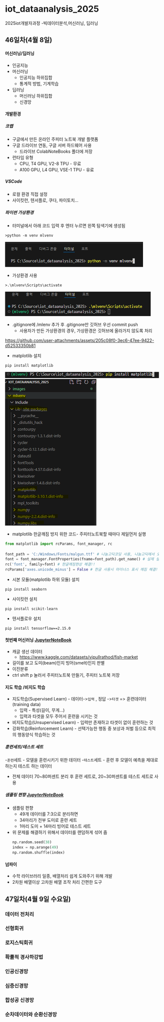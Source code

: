 # iot_dataanalysis_2025
2025iot개발자과정 -빅데이터분석,머신러닝, 딥러닝

## 46일차(4월 8일)
#### 머신러닝/딥러닝
- 인공지능
- 머신러닝
    - 인공지능 하위집합
    - 통계적 방법, 기계학습
- 딥러닝
    - 머신러닝 하위집합
    - 신경망

#### 개발환경
##### 코랩
- 구글에서 만든 온라인 주피터 노트북 개발 플랫폼
- 구글 드라이브 연동, 구글 서버 하드웨어 사용
    - 드라이브 ColabNoteBooks 폴더에 저장
- 런타임 유형
    - CPU, T4 GPU, V2-8 TPU - 무료
    - A100 GPU, L4 GPU, VSE-1 TPU - 유료

##### VSCode
- 로컬 환경 직접 설정
- 사이킷런, 텐서플로, 쿠다, 파이토치...

##### 파이썬 가상환경
- 터미널에서 아래 코드 입력 후 엔터 누르면 왼쪽 탐색기에 생성됨
```shell
>python -m venv mlvenv
```
<img src='./images/터미널에서파이썬가상환경설치.png'>

- 가상환경 사용
```shell
>.\mlvenv\Scripts\activate
```
<img src='./images/사용자가만든가상환경사용.png'>

- .gitignore에 /mlenv 추가 후 .gitignore만 깃허브 우선 commit push
    - 사용자가 만든 가상환경의 경우, 가상환경은 깃허브에 올라가지 않도록 처리


https://github.com/user-attachments/assets/205c08f0-3ec6-47ee-9422-d52533350b81


- matplotlib 설치
```shell
pip install matplotlib
```
<img src='./images/가상환경에matplotlib설치.png'>
<img src='./images/가상환경에matplotlib설치확인.png'>

- matplotlib 한글깨짐 방지 위한 코드- 주피터노트북할 때마다 제일먼저 실행
```python
from matplotlib import rcParams, font_manager, rc

font_path = 'C:/Windows/Fonts/malgun.ttf' # 나눔고딕코딩 사용, 나눔고딕에서 오류발생(!)
font = font_manager.FontProperties(fname=font_path).get_name() # 실제 설치된 폰트 이름조회
rc('font', family=font) # 한글깨짐현상 해결!!
rcParams['axes.unicode_minus'] = False # 한글 사용시 마이너스 표시 깨짐 해결!
```

- 시본 모듈(matplotlib 하위 모듈) 설치
```shell
pip install seaborn
```

- 사이킷런 설치
```shell
pip install scikit-learn

```


- 텐서플로우 설치
```shell
pip install tensorflow==2.15.0

```
#### 첫번째 머신러닝 [JupyterNoteBook](./day46/mldl01_도미빙어분류.ipynb)
- 캐글 생선 데이터
    - https://www.kaggle.com/datasets/vipullrathod/fish-market
- 길이를 보고 도미(beam)인지 빙어(smelt)인지 판별
- 이진분류
- ctrl shift p 눌러서 주피터노트북 만들기, 주피터 노트북 저장 

#### 지도 학습 /비지도 학습
- 지도학습(Supervised Learn) - 데이터->`입력` , 정답 ->`타겟` => 훈련데이터(training data)
    - 입력 - 특성(길이, 무게...)
    - 입력과 타겟을 모두 주어서 훈련을 시키는 것
- 비지도학습(Unsupervised Learn) - 입력만 존재하고 타겟이 없이 훈련하는 것
- 강화학습(Reinforcement Learn) - 선택가능한 행동 중 보상과 처벌 등으로 최적의 행동양식 학습하는 것

##### 훈련세트/테스트 세트
-`훈련`세트 - 모델을 훈련시키기 위한 데이터
-`테스트`세트 - 훈련 후 모델이 예측을 제대로 하는지 테스트 하는 데이터
- 전체 데이터 70~80퍼센트 분리 후 훈련 세트로, 20~30퍼센트를 테스트 세트로 사용

##### 샘플링 편향   [JupyterNoteBook](./day46/mldl02_훈련테스트세트.ipynb)
- 샘플링 편향
    - 49개 데이터를 7:3으로 분리하면 
    - 34마리가 전부 도미로 훈련 세트
    - 1마리 도미 + 14마리 빙어로 테스트 세트
- 위 문제를 해결하기 위해서 데이터를 랜덤하게 섞어 줌
    ```python
    np.random.seed(38)
    index = np.arange(49)   
    np.random.shuffle(index) 
    ```
#### 넘파이
- 수학 라이브러리 일종, 배열처리 쉽게 도와주기 위해 개발
- 2차원 배열이상 고차원 배열 조작 처리 간편한 도구



## 47일차(4월 9일 수요일)
### 데이터 전처리
### 선형회귀
### 로지스틱회귀
### 확률적 경사하강법
### 인공신경망
### 심층신경망
### 합성공 신경망
### 순차데이터와 순환신경망




